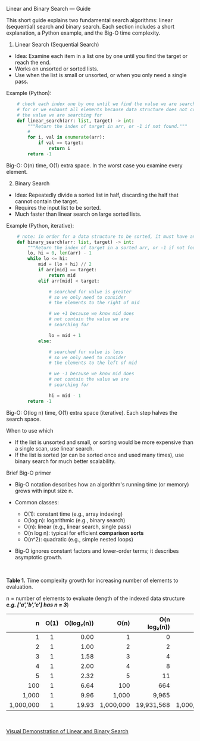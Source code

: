 Linear and Binary Search — Guide

This short guide explains two fundamental search algorithms: linear (sequential) search and binary search. Each section includes a short explanation, a Python example, and the Big-O time complexity.

1) Linear Search (Sequential Search)

- Idea: Examine each item in a list one by one until you find the target or reach the end.
- Works on unsorted or sorted lists.
- Use when the list is small or unsorted, or when you only need a single pass.

Example (Python):
```python
	# check each index one by one until we find the value we are searching
	# for or we exhaust all elements because data structure does not contain
	# the value we are searching for 
	def linear_search(arr: list, target) -> int:
		"""Return the index of target in arr, or -1 if not found."""
		#
		for i, val in enumerate(arr):
			if val == target:
				return i
		return -1
```

Big-O: O(n) time, O(1) extra space. In the worst case you examine every element.

2) Binary Search

- Idea: Repeatedly divide a sorted list in half, discarding the half that cannot contain the target.
- Requires the input list to be sorted.
- Much faster than linear search on large sorted lists.

Example (Python, iterative):
```python
	# note: in order for a data structure to be sorted, it must have an index
	def binary_search(arr: list, target) -> int:
		"""Return the index of target in a sorted arr, or -1 if not found."""
		lo, hi = 0, len(arr) - 1
		while lo <= hi:
			mid = (lo + hi) // 2
			if arr[mid] == target:
				return mid
			elif arr[mid] < target:

				# searched for value is greater
				# so we only need to consider
				# the elements to the right of mid

				# we +1 because we know mid does 
				# not contain the value we are 
				# searching for

				lo = mid + 1
			else:

				# searched for value is less
				# so we only need to consider 
				# the elements to the left of mid 

				# we -1 because we know mid does 
				# not contain the value we are 
				# searching for

				hi = mid - 1
		return -1
```

Big-O: O(log n) time, O(1) extra space (iterative). Each step halves the search space.

When to use which
- If the list is unsorted and small, or sorting would be more expensive than a single scan, use linear search.
- If the list is sorted (or can be sorted once and used many times), use binary search for much better scalability.

Brief Big-O primer

- Big-O notation describes how an algorithm's running time (or memory) grows with input size n.
- Common classes:
  - O(1): constant time (e.g., array indexing)
  - O(log n): logarithmic (e.g., binary search)
  - O(n): linear (e.g., linear search, single pass)
  - O(n log n): typical for efficient **comparison sorts**
  - O(n^2): quadratic (e.g., simple nested loops)

- Big-O ignores constant factors and lower-order terms; it describes asymptotic growth.

<br/>

**Table 1.** Time complexity growth for increasing number of elements to evaluation. 

n = number of elements to evaluate (length of the indexed data structure _**e.g. ['a','b','c'] has n = 3**_)


| **n**      | **O(1)** | **O(log₂(n))** | **O(n)**   | **O(n log₂(n))**     | **O(n²)**         |
|-----------:|:--------:|------------:|-----------:|----------------------:|------------------:|
| 1          |    1     |     0.00 |          1 |              0 |                 1 |
| 2          |    1     |     1.00 |          2 |              2 |                 4 |
| 3          |    1     |     1.58 |          3 |              4 |                 9 |
| 4          |    1     |     2.00 |          4 |              8 |                16 |
| 5          |    1     |     2.32 |          5 |             11 |                25 |
| 100        |    1     |     6.64 |        100 |            664 |            10,000 |
| 1,000      |    1     |     9.96 |      1,000 |          9,965 |         1,000,000 |
| 1,000,000  |    1     |    19.93 |  1,000,000 |     19,931,568 | 1,000,000,000,000 |


<br/>

 [Visual Demonstration of Linear and Binary Search](https://www.cs.usfca.edu/~galles/visualization/Search.html)